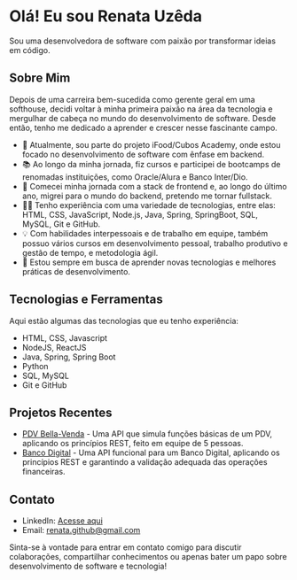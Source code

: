 # Olá! Eu sou Renata Uzêda

Sou uma desenvolvedora de software com paixão por transformar ideias em código.


## Sobre Mim
Depois de uma carreira bem-sucedida como gerente geral em uma softhouse, decidi voltar à minha primeira paixão na área da tecnologia e mergulhar de cabeça no mundo do desenvolvimento de software. Desde então, tenho me dedicado a aprender e crescer nesse fascinante campo.

- 💼 Atualmente, sou parte do projeto iFood/Cubos Academy, onde estou focado no desenvolvimento de software com ênfase em backend.
- 📚 Ao longo da minha jornada, fiz cursos e participei de bootcamps de renomadas instituições, como Oracle/Alura e Banco Inter/Dio.
- 🚀 Comecei minha jornada com a stack de frontend e, ao longo do último ano, migrei para o mundo do backend, pretendo me tornar fullstack.
- 👨‍💻 Tenho experiência com uma variedade de tecnologias, entre elas: HTML, CSS, JavaScript, Node.js, Java, Spring, SpringBoot, SQL, MySQL, Git e GitHub.
- 💡 Com habilidades interpessoais e de trabalho em equipe, também possuo vários cursos em desenvolvimento pessoal, trabalho produtivo e gestão de tempo, e metodologia ágil.
- 🌱 Estou sempre em busca de aprender novas tecnologias e melhores práticas de desenvolvimento.

## Tecnologias e Ferramentas

Aqui estão algumas das tecnologias que eu tenho experiência:

- HTML, CSS, Javascript
- NodeJS, ReactJS
- Java, Spring, Spring Boot
- Python
- SQL, MySQL
- Git e GitHub

## Projetos Recentes

- [PDV Bella-Venda](https://github.com/RenataUzeda/pdv-bellavenda) - Uma API que simula funções básicas de um PDV, aplicando os princípios REST, feito em equipe de 5 pessoas.
- [Banco Digital](https://github.com/RenataUzeda/banco-digital) -  Uma API funcional para um Banco Digital, aplicando os princípios REST e garantindo a validação adequada das operações financeiras.


## Contato

- LinkedIn: [Acesse aqui](https://www.linkedin.com/in/renatauzeda/)
- Email: renata.github@gmail.com

Sinta-se à vontade para entrar em contato comigo para discutir colaborações, compartilhar conhecimentos ou apenas bater um papo sobre desenvolvimento de software e tecnologia!

